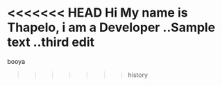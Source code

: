 <<<<<<< HEAD
Hi My name is Thapelo, i am a Developer
..Sample text
..third edit
=======
booya
>>>>>>> history
